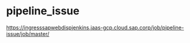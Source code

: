 # pipeline_issue

https://ingresssapwebdispjenkins.jaas-gcp.cloud.sap.corp/job/pipeline-issue/job/master/
